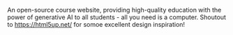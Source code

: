 An open-source course website, providing high-quality education with the power of generative AI to all students - all you need is a computer.
Shoutout to https://html5up.net/ for somoe excellent design inspiration!
